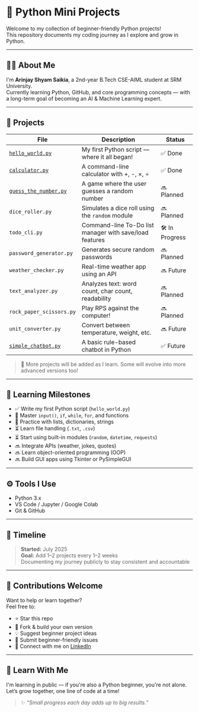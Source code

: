 # 🐍 Python Mini Projects

Welcome to my collection of beginner-friendly Python projects!  
This repository documents my coding journey as I explore and grow in Python.

---

## 👨‍💻 About Me

I'm **Arinjay Shyam Saikia**, a 2nd-year B.Tech CSE-AIML student at SRM University.  
Currently learning Python, GitHub, and core programming concepts — with a long-term goal of becoming an AI & Machine Learning expert.

---

## 📁 Projects

| File | Description | Status |
|------|-------------|--------|
| [`hello_world.py`](hello_world.py) | My first Python script — where it all began! | ✅ Done |
| [`calculator.py`](calculator.py) | A command-line calculator with +, -, ×, ÷ | ✅ Done |
| [`guess_the_number.py`](guess_the_number.py) | A game where the user guesses a random number | 🔜 Planned |
| `dice_roller.py` | Simulates a dice roll using the `random` module | 🔜 Planned |
| `todo_cli.py` | Command-line To-Do list manager with save/load features | 🛠️ In Progress |
| `password_generator.py` | Generates secure random passwords | 🔜 Planned |
| `weather_checker.py` | Real-time weather app using an API | 🔜 Future |
| `text_analyzer.py` | Analyzes text: word count, char count, readability | 🔜 Planned |
| `rock_paper_scissors.py` | Play RPS against the computer! | 🔜 Planned |
| `unit_converter.py` | Convert between temperature, weight, etc. | 🔜 Future |
| [`simple_chatbot.py`](simple_chatbot.py) | A basic rule-based chatbot in Python | ✅ Future |

> 🚧 More projects will be added as I learn. Some will evolve into more advanced versions too!

---

## 🧠 Learning Milestones

- ✅ Write my first Python script (`hello_world.py`)
- 🔁 Master `input()`, `if`, `while`, `for`, and functions
- 🔁 Practice with lists, dictionaries, strings
- ⏳ Learn file handling (`.txt`, `.csv`)
- ⏳ Start using built-in modules (`random`, `datetime`, `requests`)
- 🔜 Integrate APIs (weather, jokes, quotes)
- 🔜 Learn object-oriented programming (OOP)
- 🔜 Build GUI apps using Tkinter or PySimpleGUI

---

## ⚙️ Tools I Use

- Python 3.x
- VS Code / Jupyter / Google Colab
- Git & GitHub

---

## 📅 Timeline

> **Started:** July 2025  
> **Goal:** Add 1–2 projects every 1–2 weeks  
> Documenting my journey publicly to stay consistent and accountable

---

## 🤝 Contributions Welcome

Want to help or learn together?  
Feel free to:

- ⭐ Star this repo
- 🍴 Fork & build your own version
- 💡 Suggest beginner project ideas
- 🐛 Submit beginner-friendly issues
- 🔗 Connect with me on [LinkedIn](https://www.linkedin.com/in/arinjay-shyam-saikia-360689219/)

---

## 🧠 Learn With Me

I'm learning in public — if you're also a Python beginner, you're not alone.  
Let’s grow together, one line of code at a time!

> ✨ *“Small progress each day adds up to big results.”*

